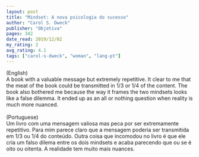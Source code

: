 ```yaml
---
layout: post
title: "Mindset: A nova psicologia do sucesso"
author: "Carol S. Dweck"
publisher: "Objetiva"
pages: 342
date_read: 2019/12/02
my_rating: 2
avg_rating: 4.1
tags: ["carol-s-dweck", "woman", "lang-pt"]
---
```


(English)<br/>A book with a valuable message but extremely repetitive. It clear to me that the meat of the book could be transmitted in 1/3 or 1/4 of the content. The book also bothered me because the way it frames the two mindsets looks like a false dilemma. It ended up as an all or nothing question when reality is much more nuanced.<br/><br/>(Portuguese)<br/>Um livro com uma mensagem valiosa mas peca por ser extremamente repetitivo. Para mim parece claro que a mensagem poderia ser transmitida em 1/3 ou 1/4 do conteúdo. Outra coisa que incomodou no livro é que ele cria um falso dilema entre os dois mindsets e acaba parecendo que ou se é oito ou oitenta. A realidade tem muito mais nuances.


